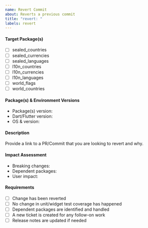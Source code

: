 ```yaml
---
name: Revert Commit
about: Reverts a previous commit
title: "revert: "
labels: revert
---
```


#### Target Package(s)

<!-- Please check the package(s) affected by this revert -->

- [ ] sealed_countries
- [ ] sealed_currencies
- [ ] sealed_languages
- [ ] l10n_countries
- [ ] l10n_currencies
- [ ] l10n_languages
- [ ] world_flags
- [ ] world_countries

#### Package(s) & Environment Versions

- Package(s) version: <!-- e.g. v1.2.3 -->
- Dart/Flutter version: <!-- e.g. Dart 3.6.0 / Flutter 3.19.0 -->
- OS & version: <!-- e.g. macOS 14.3.1, Windows 11, Ubuntu 22.04 -->

#### Description

Provide a link to a PR/Commit that you are looking to revert and why.

#### Impact Assessment

<!-- Describe the impact of this revert -->

- Breaking changes: <!-- yes/no, describe if yes -->
- Dependent packages: <!-- list any packages that depend on the affected ones -->
- User impact: <!-- describe how users might be affected -->

#### Requirements

- [ ] Change has been reverted
- [ ] No change in unit/widget test coverage has happened
- [ ] Dependent packages are identified and handled
- [ ] A new ticket is created for any follow-on work
- [ ] Release notes are updated if needed
